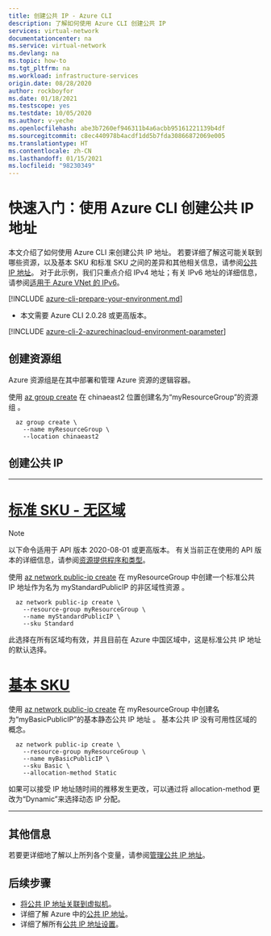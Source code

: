 ```yaml
---
title: 创建公共 IP - Azure CLI
description: 了解如何使用 Azure CLI 创建公共 IP
services: virtual-network
documentationcenter: na
ms.service: virtual-network
ms.devlang: na
ms.topic: how-to
ms.tgt_pltfrm: na
ms.workload: infrastructure-services
origin.date: 08/28/2020
author: rockboyfor
ms.date: 01/18/2021
ms.testscope: yes
ms.testdate: 10/05/2020
ms.author: v-yeche
ms.openlocfilehash: abe3b7260ef946311b4a6acbb95161221139b4df
ms.sourcegitcommit: c8ec440978b4acdf1dd5b7fda30866872069e005
ms.translationtype: HT
ms.contentlocale: zh-CN
ms.lasthandoff: 01/15/2021
ms.locfileid: "98230349"
---
```

<!--Verified Successfully-->
<!--Remove the part of Availability Zones-->
# <a name="quickstart-create-a-public-ip-address-using-azure-cli"></a>快速入门：使用 Azure CLI 创建公共 IP 地址

本文介绍了如何使用 Azure CLI 来创建公共 IP 地址。 若要详细了解这可能关联到哪些资源，以及基本 SKU 和标准 SKU 之间的差异和其他相关信息，请参阅[公共 IP 地址](https://docs.azure.cn/virtual-network/public-ip-addresses)。  对于此示例，我们只重点介绍 IPv4 地址；有关 IPv6 地址的详细信息，请参阅[适用于 Azure VNet 的 IPv6](https://docs.azure.cn/virtual-network/ipv6-overview)。

[!INCLUDE [azure-cli-prepare-your-environment.md](../../includes/azure-cli-prepare-your-environment.md)]

- 本文需要 Azure CLI 2.0.28 或更高版本。 

[!INCLUDE [azure-cli-2-azurechinacloud-environment-parameter](../../includes/azure-cli-2-azurechinacloud-environment-parameter.md)] 

## <a name="create-a-resource-group"></a>创建资源组

Azure 资源组是在其中部署和管理 Azure 资源的逻辑容器。

使用 [az group create](https://docs.azure.cn/cli/group#az_group_create) 在 chinaeast2 位置创建名为“myResourceGroup”的资源组 。

```azurecli
  az group create \
    --name myResourceGroup \
    --location chinaeast2
```

## <a name="create-public-ip"></a>创建公共 IP

---

<!--Not Available on # [**Standard SKU - Using zones**](#tab/option-create-public-ip-standard-zones)-->
<!--Not Available on Availability Zones-->

<!--Not Available on [Availability Zones](https://docs.microsoft.com/azure/availability-zones/az-overview?toc=/virtual-network/toc.json#availability-zones)-->

# <a name="standard-sku---no-zones"></a>[标准 SKU - 无区域](#tab/option-create-public-ip-standard)

>[!NOTE]
>以下命令适用于 API 版本 2020-08-01 或更高版本。  有关当前正在使用的 API 版本的详细信息，请参阅[资源提供程序和类型](https://docs.azure.cn/azure-resource-manager/management/resource-providers-and-types)。

使用 [az network public-ip create](https://docs.azure.cn/cli/network/public-ip#az_network_public_ip_create) 在 myResourceGroup 中创建一个标准公共 IP 地址作为名为 myStandardPublicIP 的非区域性资源 。

```azurecli
  az network public-ip create \
    --resource-group myResourceGroup \
    --name myStandardPublicIP \
    --sku Standard
```

此选择在所有区域均有效，并且目前在 Azure 中国区域中，这是标准公共 IP 地址的默认选择。

<!--Not Available on [Availability Zones](https://docs.azure.cn/availability-zones/az-overview?toc=/virtual-network/toc.json#availability-zones)-->

# <a name="basic-sku"></a>[**基本 SKU**](#tab/option-create-public-ip-basic)

使用 [az network public-ip create](https://docs.azure.cn/cli/network/public-ip#az_network_public_ip_create) 在 myResourceGroup 中创建名为“myBasicPublicIP”的基本静态公共 IP 地址 。  基本公共 IP 没有可用性区域的概念。

```azurecli
  az network public-ip create \
    --resource-group myResourceGroup \
    --name myBasicPublicIP \
    --sku Basic \
    --allocation-method Static
```

如果可以接受 IP 地址随时间的推移发生更改，可以通过将 allocation-method 更改为“Dynamic”来选择动态 IP 分配。

---

## <a name="additional-information"></a>其他信息 

若要更详细地了解以上所列各个变量，请参阅[管理公共 IP 地址](https://docs.azure.cn/virtual-network/virtual-network-public-ip-address#create-a-public-ip-address)。

## <a name="next-steps"></a>后续步骤
- [将公共 IP 地址关联到虚拟机](https://docs.azure.cn/virtual-network/associate-public-ip-address-vm#azure-portal)。
- 详细了解 Azure 中的[公共 IP 地址](virtual-network-ip-addresses-overview-arm.md#public-ip-addresses)。
- 详细了解所有[公共 IP 地址设置](virtual-network-public-ip-address.md#create-a-public-ip-address)。

<!-- Update_Description: update meta properties, wording update, update link -->